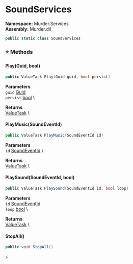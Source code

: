 # SoundServices

**Namespace:** Murder.Services \
**Assembly:** Murder.dll

```csharp
public static class SoundServices
```

### ⭐ Methods
#### Play(Guid, bool)
```csharp
public ValueTask Play(Guid guid, bool persist)
```

**Parameters** \
`guid` [Guid](https://learn.microsoft.com/en-us/dotnet/api/System.Guid?view=net-7.0) \
`persist` [bool](https://learn.microsoft.com/en-us/dotnet/api/System.Boolean?view=net-7.0) \

**Returns** \
[ValueTask](https://learn.microsoft.com/en-us/dotnet/api/System.Threading.Tasks.ValueTask?view=net-7.0) \

#### PlayMusic(SoundEventId)
```csharp
public ValueTask PlayMusic(SoundEventId id)
```

**Parameters** \
`id` [SoundEventId](/Murder/Core/Sounds/SoundEventId.html) \

**Returns** \
[ValueTask](https://learn.microsoft.com/en-us/dotnet/api/System.Threading.Tasks.ValueTask?view=net-7.0) \

#### PlaySound(SoundEventId, bool)
```csharp
public ValueTask PlaySound(SoundEventId id, bool loop)
```

**Parameters** \
`id` [SoundEventId](/Murder/Core/Sounds/SoundEventId.html) \
`loop` [bool](https://learn.microsoft.com/en-us/dotnet/api/System.Boolean?view=net-7.0) \

**Returns** \
[ValueTask](https://learn.microsoft.com/en-us/dotnet/api/System.Threading.Tasks.ValueTask?view=net-7.0) \

#### StopAll()
```csharp
public void StopAll()
```



⚡